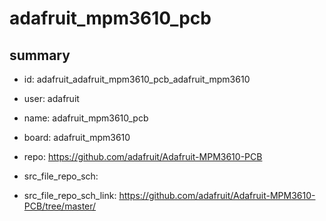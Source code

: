 # adafruit_mpm3610_pcb
 
## summary 
* id: adafruit_adafruit_mpm3610_pcb_adafruit_mpm3610
* user: adafruit
* name: adafruit_mpm3610_pcb
* board: adafruit_mpm3610
* repo: https://github.com/adafruit/Adafruit-MPM3610-PCB



* src_file_repo_sch: 
* src_file_repo_sch_link: https://github.com/adafruit/Adafruit-MPM3610-PCB/tree/master/




